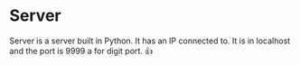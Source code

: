 # Server

Server is a server built in Python. It has an IP connected to.
It is in localhost and the port is 9999 a for digit port. 👍
